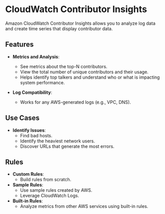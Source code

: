 # CloudWatch Contributor Insights

Amazon CloudWatch Contributor Insights allows you to analyze log data and create time series that display contributor data.

## Features

- **Metrics and Analysis**:
    - See metrics about the top-N contributors.
    - View the total number of unique contributors and their usage.
    - Helps identify top talkers and understand who or what is impacting system performance.

- **Log Compatibility**:
    - Works for any AWS-generated logs (e.g., VPC, DNS).

## Use Cases

- **Identify Issues**:
    - Find bad hosts.
    - Identify the heaviest network users.
    - Discover URLs that generate the most errors.

## Rules

- **Custom Rules**:
    - Build rules from scratch.
- **Sample Rules**:
    - Use sample rules created by AWS.
    - Leverage CloudWatch Logs.
- **Built-in Rules**:
    - Analyze metrics from other AWS services using built-in rules.